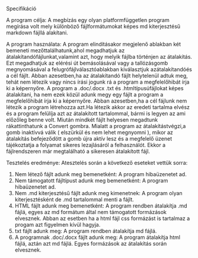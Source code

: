 Specifikáció

A program célja:
A megbízás egy olyan platformfüggetlen program megírása volt mely különböző fájlformátumokat képes md kiterjesztésű markdown fájllá alakítani.

A program használata:
A program elindításakor megjelenő ablakban két bemeneti mezőttalálhatunk,ahol megadhatjuk az átalakítandófájlunkat,valamint azt, hogy melyik fájlba történjen az átalakítás. Ezt megadhatjuk az elérési út bemásolásával vagy a tallózásgomb megnyomásával a felugrófájlválasztóablakban kiválasztjuk azátalakítandóés a cél fájlt.
Abban azesetben,ha az átalakítandó fájlt helytelenül adtuk meg, tehát nem létezik vagy nincs írási jogunk rá a program a megfelelőhibát írja ki a képernyőre.
A program a .doc/.docx .txt és .htmltípusúfájlokat képes átalakítani, ha nem ezek közül adunk megy egy fájlt a program a megfelelőhibát írja ki a képernyőre.
Abban azesetben,ha a cél fájlunk nem létezik a program létrehozza azt.Ha létezik akkor az eredeti tartalma elvész és a program felülíja azt az átalakított tartalommal, bármi is legyen az ami előzőleg benne volt.
Miután mindkét fájlt helyesen megadtunk rákattinthatunk a Convert gombra. Mialatt a program az átalakítástvégzi,a gomb inaktívvá válik ( elszürkül és nem lehet megnyomni ), mikor az átalakítás befejeződött a gomb újra aktív lesz és a megfelelő üzenet tájékoztatja a folyamat sikeres lezajlásáról a felhasználót. Ekkor a fájlrendszeren már megtalálható a sikeresen átalakított fájl.

Tesztelés eredménye:
Atesztelés során a következő eseteket vettük sorra:

1. Nem létező fájlt adunk meg bemenetként: A program hibaüzenetet ad.
1. Nem támogatott fájltípust adunk meg bemenetként: A program hibaüzenetet ad.
1. Nem .md kiterjesztésű fájlt adunk meg kimenetnek: A program olyan kiterjesztésként de .md tartalommal menti a fájlt.
1. HTML fájlt adunk meg bemenetként: A program rendben átalakítja .md fájlá, egyes az md formátum által nem támogatott formázások elvesznek. Abban az esetben ha a html fájl css formázást is tartalmaz a progam azt figyelmen kívül hagyja.
1. txt fájlt adunk meg: A program rendben átalakítja md fájlá.
1. A programnak .doc/.docx fájlt adunk meg: A program átalakítja html fájlá, aztán azt md fájlá. Egyes formázások az átalakítás során elvesznek.
